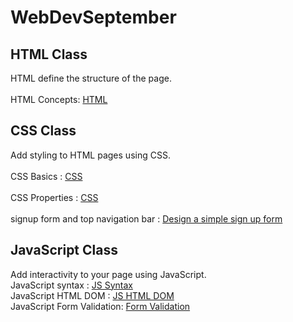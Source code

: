 # WebDevSeptember

## HTML Class
HTML define the structure of the page. <br><br>
HTML Concepts: <a href="https://github.com/LesleyBonyo/WebDevSeptember/tree/main/12-09-2023"> HTML</a> 
 <br>
## CSS Class
Add styling to HTML pages using CSS. <br><br>
CSS Basics : <a href="https://github.com/LesleyBonyo/WebDevSeptember/tree/main/20-09-2023">CSS</a> <br><br>
CSS Properties : <a href="https://github.com/LesleyBonyo/WebDevSeptember/tree/main/27-09-2023">CSS</a> <br><br>
signup form and top navigation bar : <a href="https://github.com/LesleyBonyo/WebDevSeptember/tree/main/04-10-2023">Design a simple sign up form</a>
<br>
## JavaScript Class
Add interactivity to your page using JavaScript.
<br>
JavaScript syntax :  <a href="https://github.com/LesleyBonyo/WebDevSeptember/tree/main/11-10-2023"> JS Syntax</a> 
 <br>
 JavaScript HTML DOM :  <a href="https://github.com/LesleyBonyo/WebDevSeptember/tree/main/17-10-2023"> JS HTML DOM</a> 
 <br>
 JavaScript Form Validation:  <a href="https://github.com/LesleyBonyo/WebDevSeptember/tree/main/04-10-2023"> Form Validation</a> 
 <br>